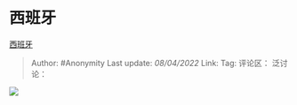 # 西班牙
[西班牙](https://zhuanlan.zhihu.com/p/493568490)

> Author: #Anonymity
> Last update: *08/04/2022*
> Link:
> Tag:
> 评论区：
> 泛讨论：

![](https://pic1.zhimg.com/v2-4649a256c258bd656e995b7c5e5002c8_b.jpg)
